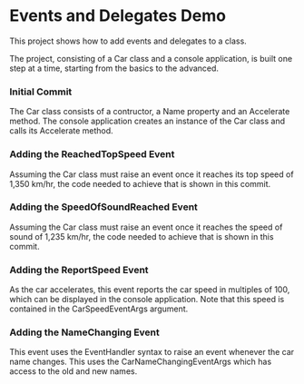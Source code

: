 ﻿# Events and Delegates Demo

This project shows how to add events and delegates to a class. 

The project, consisting of a Car class and a console application, is built one step at a time, starting from the basics to the advanced.

### Initial Commit

The Car class consists of a contructor, a Name property and an Accelerate method.
The console application creates an instance of the Car class and calls its Accelerate method.

### Adding the ReachedTopSpeed Event

Assuming the Car class must raise an event once it reaches its top speed of 1,350 km/hr, the code needed to achieve that is shown in this commit.

### Adding the SpeedOfSoundReached Event

Assuming the Car class must raise an event once it reaches the speed of sound of 1,235 km/hr, the code needed to achieve that is shown in this commit.

### Adding the ReportSpeed Event

As the car accelerates, this event reports the car speed in multiples of 100, which can be displayed in the console application. Note that this speed is contained in the CarSpeedEventArgs argument.

### Adding the NameChanging Event
This event uses the EventHandler syntax to raise an event whenever the car name changes. This uses the CarNameChangingEventArgs which has access to the old and new names.
